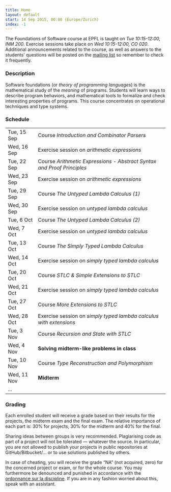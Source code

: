 ```yaml
---
title: Home
layout: default
start: 14 Sep 2015, 00:00 (Europe/Zurich)
index: -1
---
```


The Foundations of Software course at EPFL is taught on *Tue 10:15-12:00, INM 200*.
Exercise sessions take place on *Wed 10:15-12:00, CO 020*.
Additional announcements related to the course, as well as answers to the students' questions
will be posted on the [mailing list](https://groups.google.com/forum/#!forum/fos2015) so remember to check it frequently.

### Description

Software foundations (or *theory of programming languages*) is the mathematical study of the *meaning* of programs. Students will learn ways to describe program behaviors, and mathematical tools to formalize and check interesting properties of programs. This course concentrates on operational techniques and type systems.

### Schedule

|             |                                                                        |
|-------------|------------------------------------------------------------------------|
| Tue, 15 Sep | Course *Introduction and Combinator Parsers*                           |
| Wed, 16 Sep | Exercise session on *arithmetic expressions*                           |
| Tue, 22 Sep | Course *Arithmetic Expressions - Abstract Syntax and Proof Principles* |
| Wed, 23 Sep | Exercise session on *arithmetic expressions*                           |
| Tue, 29 Sep | Course *The Untyped Lambda Calculus (1)*                               |
| Wed, 30 Sep | Exercise session on *untyped lambda calculus*                          |
| Tue, 6 Oct  | Course *The Untyped Lambda Calculus (2)*                               |
| Wed, 7 Oct  | Exercise session on *untyped lambda calculus*                          |
| Tue, 13 Oct | Course *The Simply Typed Lambda Calculus*                              |
| Wed, 14 Oct | Exercise session on *simply typed lambda calculus*                     |
| Tue, 20 Oct | Course *STLC & Simple Extensions to STLC*                              |
| Wed, 21 Oct | Exercise session on *simply typed lambda calculus*                     |
| Tue, 27 Oct | Course *More Extensions to STLC*                                       |
| Wed, 28 Oct | Exercise session on *simply typed lambda calculus with extensions*     |
| Tue, 3 Nov  | Course *Recursion and State with STLC*                                 |
| Wed, 4 Nov  | **Solving midterm-like problems in class**                             |
| Tue, 10 Nov | Course *Type Reconstruction and Polymorphism*                          |
| Wed, 11 Nov | **Midterm**                                                            |
| ...         |                                                                        |

### Grading

Each enrolled student will receive a grade based on their results for the projects, the midterm exam and the final exam. The relative importance of each part is: 30% for projects, 30% for the midterm and 40% for the final.

Sharing ideas between groups is very recommended. Plagiarising code as part of a project will not be tolerated — whatever the source. In particular, you are not allowed to publish your projects in public repositories at GitHub/Bitbucket/... or to use solutions published by others.

In case of cheating, you will receive the grade “NA” (not acquired, zero) for the concerned project or exam, or for the whole course. You may furthermore be denounced and punished in accordance with the [ordonnance sur la discipline](http://www.admin.ch/ch/f/rs/4/414.138.2.fr.pdf). If you are in any fashion worried about this, speak with an assistant.